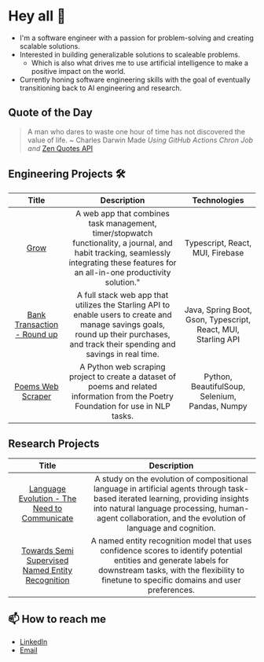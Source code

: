 <!-- Use emoji -->
# Hey all 👋

- I'm a software engineer with a passion for problem-solving and creating scalable solutions.
- Interested in building generalizable solutions to scaleable problems.
  - Which is also what drives me to use artificial intelligence to make a positive impact on the world.
- Currently honing software engineering skills with the goal of eventually transitioning back to AI engineering and research.

## Quote of the Day

> A man who dares to waste one hour of time has not discovered the value of life. ~ Charles Darwin
Made *Using GitHub Actions Chron Job and* [Zen Quotes API]( https://zenquotes.io/ )

## Engineering Projects 🛠️

Title     | Description | Technologies
:-----------------------------:|:-----------------------------:|:-----------------------------:|
[Grow]([Demo/Environment.drawio.png](https://github.com/TGDivy/Grow#readme)) | A web app that combines task management, timer/stopwatch functionality, a journal, and habit tracking, seamlessly integrating these features for an all-in-one productivity solution."| Typescript, React, MUI, Firebase
[Bank Transaction - Round up](https://github.com/TGDivy/Banking#readme)|A full stack web app that utilizes the Starling API to enable users to create and manage savings goals, round up their purchases, and track their spending and savings in real time.| Java, Spring Boot, Gson, Typescript, React, MUI, Starling API
[Poems Web Scraper](https://github.com/TGDivy/WebScrapping-PoetryFoundation#readme) | A Python web scraping project to create a dataset of poems and related information from the Poetry Foundation for use in NLP tasks. | Python, BeautifulSoup, Selenium, Pandas, Numpy

## Research Projects

Title     | Description
:-----------------------------:|:-----------------------------:|
[Language Evolution - The Need to Communicate](https://github.com/TGDivy/Language-Evolution#readme) | A study on the evolution of compositional language in artificial agents through task-based iterated learning, providing insights into natural language processing, human-agent collaboration, and the evolution of language and cognition.
[Towards Semi Supervised Named Entity Recognition](https://github.com/TGDivy/Towards-unlabelled-Entity-Detection#readme) | A named entity recognition model that uses confidence scores to identify potential entities and generate labels for downstream tasks, with the flexibility to finetune to specific domains and user preferences.

## 📫 How to reach me

- [LinkedIn](https://www.linkedin.com/in/divy-bramhehca/)
- [Email](mailto:me@divyb.xyz)
